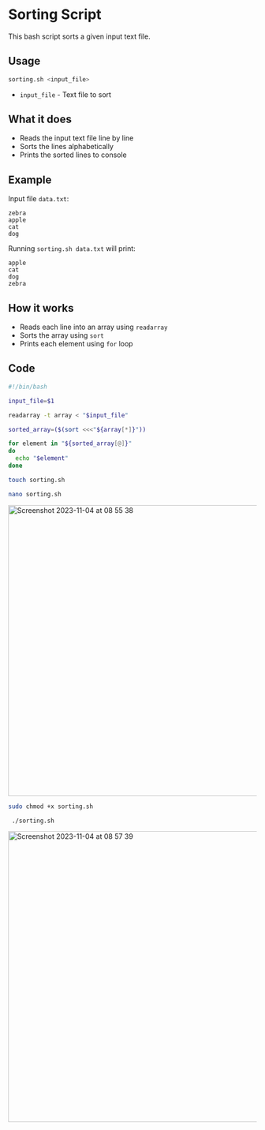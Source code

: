 # Sorting Script

This bash script sorts a given input text file.

## Usage

```bash
sorting.sh <input_file>
```

- `input_file` - Text file to sort

## What it does 

- Reads the input text file line by line
- Sorts the lines alphabetically 
- Prints the sorted lines to console

## Example

Input file `data.txt`:

```
zebra
apple
cat
dog
```

Running `sorting.sh data.txt` will print:

```
apple
cat
dog
zebra
```

## How it works

- Reads each line into an array using `readarray`
- Sorts the array using `sort`
- Prints each element using `for` loop

## Code

```bash
#!/bin/bash

input_file=$1

readarray -t array < "$input_file"

sorted_array=($(sort <<<"${array[*]}"))

for element in "${sorted_array[@]}"
do
  echo "$element"
done
```

```bash
touch sorting.sh
```

```bash
nano sorting.sh
```

<img width="590" alt="Screenshot 2023-11-04 at 08 55 38" src="https://github.com/kennyanju/dareio-bash-scripting/assets/10983149/08ff2453-235c-4401-8507-0c36cf6c0e24">

```bash
sudo chmod +x sorting.sh
```

```bash
 ./sorting.sh
```

<img width="590" alt="Screenshot 2023-11-04 at 08 57 39" src="https://github.com/kennyanju/dareio-bash-scripting/assets/10983149/7d310e2c-130f-4137-8ff9-0bac6d99e1d2">
